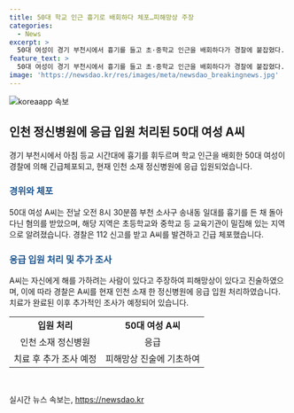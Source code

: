```yaml
---
title: 50대 학교 인근 흉기로 배회하다 체포…피해망상 주장
categories:
  - News
excerpt: >
  50대 여성이 경기 부천시에서 흉기를 들고 초·중학교 인근을 배회하다가 경찰에 붙잡혔다. A씨는 폭력행위 등 처벌에 관한 법률 위반 혐의로 긴급체포됐으며, 피해망상을 주장하며 흉기를 들었다고 진술했다. 경찰은 A씨를 정신병원에 응급 입원 처리한 뒤, 추가 조사할 예정이다. A씨의 행동은 등교 시간대에 있었으며, 경찰은 학생들의 안전을 보호하기 위해 빠른 대응을 했다고 전했다.
feature_text: >
  50대 여성이 경기 부천시에서 흉기를 들고 초·중학교 인근을 배회하다가 경찰에 붙잡혔다. A씨는 폭력행위 등 처벌에 관한 법률 위반 혐의로 긴급체포됐으며, 피해망상을 주장하며 흉기를 들었다고 진술했다. 경찰은 A씨를 정신병원에 응급 입원 처리한 뒤, 추가 조사할 예정이다. A씨의 행동은 등교 시간대에 있었으며, 경찰은 학생들의 안전을 보호하기 위해 빠른 대응을 했다고 전했다.
image: 'https://newsdao.kr/res/images/meta/newsdao_breakingnews.jpg'
---
```


<p><img src="https://newsdao.kr/res/images/meta/newsdao_breakingnews.jpg" alt="koreaapp 속보" /></p>

<h2 data-ke-size="size26">인천 정신병원에 응급 입원 처리된 50대 여성 A씨</h2>

<p data-ke-size="size16">경기 부천시에서 아침 등교 시간대에 흉기를 휘두르며 학교 인근을 배회한 50대 여성이 경찰에 의해 긴급체포되고, 현재 인천 소재 정신병원에 응급 입원되었습니다.</p>

<h3><b><span style="color: #1a5490;">경위와 체포</span></b></h3>

<p data-ke-size="size16">50대 여성 A씨는 전날 오전 8시 30분쯤 부천 소사구 송내동 일대를 흉기를 든 채 돌아다닌 혐의를 받았으며, 해당 지역은 초등학교와 중학교 등 교육기관이 밀집해 있는 지역으로 알려졌습니다. 경찰은 112 신고를 받고 A씨를 발견하고 긴급 체포했습니다.</p>

<h3><b><span style="color: #1a5490;">응급 입원 처리 및 추가 조사</span></b></h3>

<p data-ke-size="size16">A씨는 자신에게 해를 가하려는 사람이 있다고 주장하여 피해망상이 있다고 진술하였으며, 이에 따라 경찰은 A씨를 현재 인천 소재 한 정신병원에 응급 입원 처리하였습니다. 치료가 완료된 이후 추가적인 조사가 예정되어 있습니다.</p>

<table>
  <tr>
    <td style="text-align: center; height: 17px;"><b>입원 처리</b></td>
    <td style="text-align: center; height: 17px;"><b>50대 여성 A씨</b></td>
  </tr>
  <tr>
    <td style="text-align: center; height: 17px;">인천 소재 정신병원</td>
    <td style="text-align: center; height: 17px;">응급</td>
  </tr>
  <tr>
    <td style="text-align: center; height: 17px;">치료 후 추가 조사 예정</td>
    <td style="text-align: center; height: 17px;">피해망상 진술에 기초하여</td>
  </tr>
</table>

<p data-ke-size="size16">&nbsp;</p>
실시간 뉴스 속보는, <a href="https://newsdao.kr" rel="dofollow">https://newsdao.kr</a>


